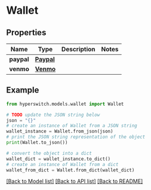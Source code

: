 # Wallet


## Properties

Name | Type | Description | Notes
------------ | ------------- | ------------- | -------------
**paypal** | [**Paypal**](Paypal.md) |  | 
**venmo** | [**Venmo**](Venmo.md) |  | 

## Example

```python
from hyperswitch.models.wallet import Wallet

# TODO update the JSON string below
json = "{}"
# create an instance of Wallet from a JSON string
wallet_instance = Wallet.from_json(json)
# print the JSON string representation of the object
print(Wallet.to_json())

# convert the object into a dict
wallet_dict = wallet_instance.to_dict()
# create an instance of Wallet from a dict
wallet_from_dict = Wallet.from_dict(wallet_dict)
```
[[Back to Model list]](../README.md#documentation-for-models) [[Back to API list]](../README.md#documentation-for-api-endpoints) [[Back to README]](../README.md)


